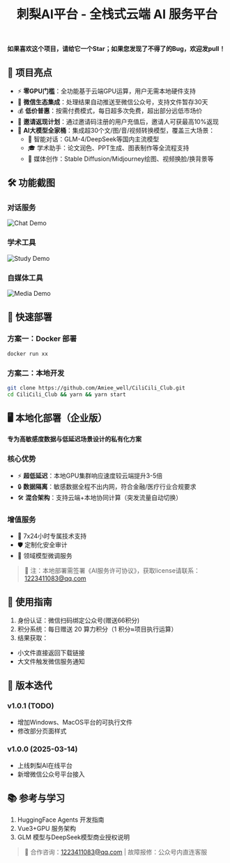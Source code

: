 <div align=center>
	<h1 aligh="center">刺梨AI平台 - 全栈式云端 AI 服务平台</h1>
</div>
<br>

**如果喜欢这个项目，请给它一个Star；如果您发现了不得了的Bug，欢迎发pull！**

## 🌟 项目亮点
- ⚡ **零GPU门槛**：全功能基于云端GPU运算，用户无需本地硬件支持
- 📲 **微信生态集成**：处理结果自动推送至微信公众号，支持文件暂存30天
- 💰 **低价普惠**：按需付费模式，每日超多次免费，超出部分远低市场价
- 🤝 **邀请返现计划**：通过邀请码注册的用户充值后，邀请人可获最高10%返现
- 🧩 **AI大模型全家桶**：集成超30个文/图/音/视频转换模型，覆盖三大场景：
  - 💬 智能对话：GLM-4/DeepSeek等国内主流模型
  - 🎓 学术助手：论文润色、PPT生成、图表制作等全流程支持
  - 🎨 媒体创作：Stable Diffusion/Midjourney绘图、视频换脸/换背景等

## 🛠️ 功能截图
### 对话服务
![Chat Demo](https://cdn.cilicili.club/index/Chat/w0.png)
### 学术工具
![Study Demo](https://cdn.cilicili.club/index/Study/s0.png)
### 自媒体工具
![Media Demo](https://cdn.cilicili.club/index/Media/m0.png)

## 🚀 快速部署
### 方案一：Docker 部署
```sh
docker run xx
```

### 方案二：本地开发
```sh
git clone https://github.com/Amiee_well/CiliCili_Club.git 
cd CiliCili_Club && yarn && yarn start
```
## 🖥️ 本地化部署（企业版）  
**专为高敏感度数据与低延迟场景设计的私有化方案**  

### 核心优势  
- ⚡ **超低延迟**：本地GPU集群响应速度较云端提升3-5倍  
- 🔒 **数据隔离**：敏感数据全程不出内网，符合金融/医疗行业合规要求  
- 🛠️ **混合架构**：支持云端+本地协同计算（突发流量自动切换）  
  
### 增值服务  
- 🔧 7x24小时专属技术支持
- 🛡️ 定制化安全审计
- 🧠 领域模型微调服务
  
> 📌 注：本地部署需签署《AI服务许可协议》，获取license请联系：1223411083@qq.com  

## 📖 使用指南
1. 身份认证：微信扫码绑定公众号(赠送66积分)
2. 积分系统：每日赠送 20 算力积分（1 积分≈项目执行运算）
3. 结果获取：
 - 小文件直接返回下载链接
 - 大文件触发微信服务通知

## 🔄 版本迭代
### v1.0.1 (TODO)
- 增加Windows、MacOS平台的可执行文件
- 修改部分页面样式

### v1.0.0 (2025-03-14)
- 上线刺梨AI在线平台
- 新增微信公众号平台接入

## 📚 参考与学习
1. HuggingFace Agents 开发指南
2. Vue3+GPU 服务架构
3. GLM 模型与DeepSeek模型商业授权说明

> 📧 合作咨询：1223411083@qq.com | 故障报修：公众号内直连客服
